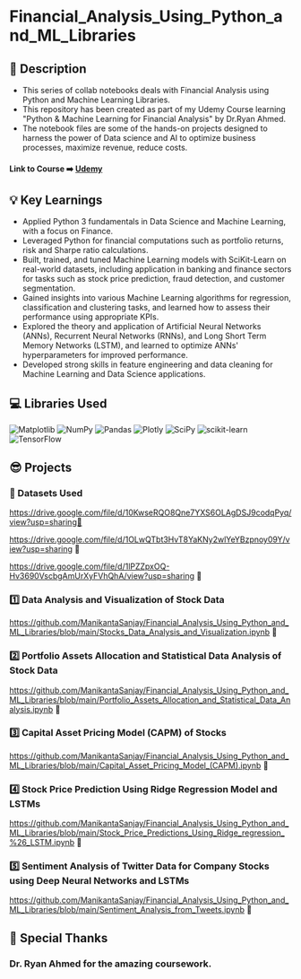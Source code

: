 # Financial_Analysis_Using_Python_and_ML_Libraries
## :microscope: Description 
* This series of collab notebooks deals with Financial Analysis using Python and Machine Learning Libraries.
* This repository has been created as part of my Udemy Course learning "Python & Machine Learning for Financial Analysis" by Dr.Ryan Ahmed.
* The notebook files are some of the hands-on projects designed to harness the power of Data science and AI to optimize business processes, maximize revenue, reduce costs.

#### Link to Course ➡️ [Udemy](https://www.udemy.com/course/ml-and-python-in-finance-real-cases-and-practical-solutions/)

## :bulb: Key Learnings 
* Applied Python 3 fundamentals in Data Science and Machine Learning, with a focus on Finance.
* Leveraged Python for financial computations such as portfolio returns, risk and Sharpe ratio calculations.
* Built, trained, and tuned Machine Learning models with SciKit-Learn on real-world datasets, including application in banking and finance sectors for tasks such as stock price prediction, fraud detection, and customer segmentation.
* Gained insights into various Machine Learning algorithms for regression, classification and clustering tasks, and learned how to assess their performance using appropriate KPIs.
* Explored the theory and application of Artificial Neural Networks (ANNs), Recurrent Neural Networks (RNNs), and Long Short Term Memory Networks (LSTM), and learned to optimize ANNs' hyperparameters for improved performance.
* Developed strong skills in feature engineering and data cleaning for Machine Learning and Data Science applications.

## 💻 Libraries Used
![Matplotlib](https://img.shields.io/badge/Matplotlib-%23ffffff.svg?style=for-the-badge&logo=Matplotlib&logoColor=black)
![NumPy](https://img.shields.io/badge/numpy-%23013243.svg?style=for-the-badge&logo=numpy&logoColor=white)
![Pandas](https://img.shields.io/badge/pandas-%23150458.svg?style=for-the-badge&logo=pandas&logoColor=white)
![Plotly](https://img.shields.io/badge/Plotly-%233F4F75.svg?style=for-the-badge&logo=plotly&logoColor=white)
![SciPy](https://img.shields.io/badge/SciPy-%230C55A5.svg?style=for-the-badge&logo=scipy&logoColor=%white)
![scikit-learn](https://img.shields.io/badge/scikit--learn-%23F7931E.svg?style=for-the-badge&logo=scikit-learn&logoColor=white)
![TensorFlow](https://img.shields.io/badge/TensorFlow-%23FF6F00.svg?style=for-the-badge&logo=TensorFlow&logoColor=white)
## :sunglasses: Projects
### 📖 Datasets Used
https://drive.google.com/file/d/10KwseRQO8Qne7YXS6OLAgDSJ9codqPyq/view?usp=sharing🔗 

https://drive.google.com/file/d/1OLwQTbt3HvT8YaKNy2wlYeYBzpnoy09Y/view?usp=sharing 🔗

https://drive.google.com/file/d/1lPZZpxOQ-Hv3690VscbgAmUrXyFVhQhA/view?usp=sharing 🔗


### :one:  Data Analysis and Visualization of Stock Data 
https://github.com/ManikantaSanjay/Financial_Analysis_Using_Python_and_ML_Libraries/blob/main/Stocks_Data_Analysis_and_Visualization.ipynb 🔗

### 2️⃣ Portfolio Assets Allocation and Statistical Data Analysis of Stock Data 
https://github.com/ManikantaSanjay/Financial_Analysis_Using_Python_and_ML_Libraries/blob/main/Portfolio_Assets_Allocation_and_Statistical_Data_Analysis.ipynb :link:

### 3️⃣ Capital Asset Pricing Model (CAPM) of Stocks
https://github.com/ManikantaSanjay/Financial_Analysis_Using_Python_and_ML_Libraries/blob/main/Capital_Asset_Pricing_Model_(CAPM).ipynb 🔗

### 4️⃣ Stock Price Prediction Using Ridge Regression Model and LSTMs
https://github.com/ManikantaSanjay/Financial_Analysis_Using_Python_and_ML_Libraries/blob/main/Stock_Price_Predictions_Using_Ridge_regression_%26_LSTM.ipynb 🔗

### 5️⃣ Sentiment Analysis of Twitter Data for Company Stocks using Deep Neural Networks and LSTMs
https://github.com/ManikantaSanjay/Financial_Analysis_Using_Python_and_ML_Libraries/blob/main/Sentiment_Analysis_from_Tweets.ipynb 🔗
## 🙇 Special Thanks

### Dr. Ryan Ahmed for the amazing coursework. 

